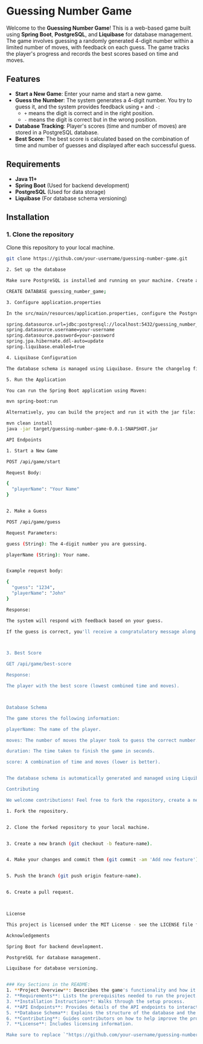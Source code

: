 # Guessing Number Game

Welcome to the **Guessing Number Game**! This is a web-based game built using **Spring Boot**, **PostgreSQL**, and **Liquibase** for database management. The game involves guessing a randomly generated 4-digit number within a limited number of moves, with feedback on each guess. The game tracks the player's progress and records the best scores based on time and moves.

## Features
- **Start a New Game**: Enter your name and start a new game.
- **Guess the Number**: The system generates a 4-digit number. You try to guess it, and the system provides feedback using `+` and `-`:
  - `+` means the digit is correct and in the right position.
  - `-` means the digit is correct but in the wrong position.
- **Database Tracking**: Player's scores (time and number of moves) are stored in a PostgreSQL database.
- **Best Score**: The best score is calculated based on the combination of time and number of guesses and displayed after each successful guess.

## Requirements
- **Java 11+**
- **Spring Boot** (Used for backend development)
- **PostgreSQL** (Used for data storage)
- **Liquibase** (For database schema versioning)

## Installation

### 1. Clone the repository
Clone this repository to your local machine.

```bash
git clone https://github.com/your-username/guessing-number-game.git

2. Set up the database

Make sure PostgreSQL is installed and running on your machine. Create a new database for the game.

CREATE DATABASE guessing_number_game;

3. Configure application.properties

In the src/main/resources/application.properties, configure the PostgreSQL connection settings:

spring.datasource.url=jdbc:postgresql://localhost:5432/guessing_number_game
spring.datasource.username=your-username
spring.datasource.password=your-password
spring.jpa.hibernate.ddl-auto=update
spring.liquibase.enabled=true

4. Liquibase Configuration

The database schema is managed using Liquibase. Ensure the changelog files are set up correctly in the project to initialize your database.

5. Run the Application

You can run the Spring Boot application using Maven:

mvn spring-boot:run

Alternatively, you can build the project and run it with the jar file:

mvn clean install
java -jar target/guessing-number-game-0.0.1-SNAPSHOT.jar

API Endpoints

1. Start a New Game

POST /api/game/start

Request Body:

{
  "playerName": "Your Name"
}


2. Make a Guess

POST /api/game/guess

Request Parameters:

guess (String): The 4-digit number you are guessing.

playerName (String): Your name.


Example request body:

{
  "guess": "1234",
  "playerName": "John"
}

Response:

The system will respond with feedback based on your guess.

If the guess is correct, you'll receive a congratulatory message along with the number of moves and time taken.



3. Best Score

GET /api/game/best-score

Response:

The player with the best score (lowest combined time and moves).



Database Schema

The game stores the following information:

playerName: The name of the player.

moves: The number of moves the player took to guess the correct number.

duration: The time taken to finish the game in seconds.

score: A combination of time and moves (lower is better).


The database schema is automatically generated and managed using Liquibase.

Contributing

We welcome contributions! Feel free to fork the repository, create a new branch, and submit a pull request with your changes. Here's a basic flow for contributing:

1. Fork the repository.


2. Clone the forked repository to your local machine.


3. Create a new branch (git checkout -b feature-name).


4. Make your changes and commit them (git commit -am 'Add new feature').


5. Push the branch (git push origin feature-name).


6. Create a pull request.



License

This project is licensed under the MIT License - see the LICENSE file for details.

Acknowledgements

Spring Boot for backend development.

PostgreSQL for database management.

Liquibase for database versioning.


### Key Sections in the README:
1. **Project Overview**: Describes the game's functionality and how it works.
2. **Requirements**: Lists the prerequisites needed to run the project.
3. **Installation Instructions**: Walks through the setup process.
4. **API Endpoints**: Provides details of the API endpoints to interact with the game.
5. **Database Schema**: Explains the structure of the database and the data being stored.
6. **Contributing**: Guides contributors on how to help improve the project.
7. **License**: Includes licensing information.

Make sure to replace `"https://github.com/your-username/guessing-number-game.git"` with the actual link to your repository.
